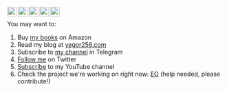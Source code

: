[<img align="left" alt="yegor256 | Gmail" width="22px" src="https://cdn.simpleicons.org/gmail/black/white" />](mailto:yegor256@gmail.com)
[<img align="left" alt="yegor256 | LinkedIn" width="22px" src="https://cdn.simpleicons.org/linkedin/black/white" />](https://www.linkedin.com/in/yegor256)
[<img align="left" alt="yegor256 | Twitter" width="22px" src="https://cdn.simpleicons.org/twitter/black/white" />](https://twitter.com/intent/follow?screen_name=yegor256)
[<img align="left" alt="yegor256 | Telegram" width="22px" src="https://cdn.simpleicons.org/telegram/black/white" />](https://t.me/yegor256news)
[<img align="left" alt="yegor256 | Instagram" width="22px" src="https://cdn.simpleicons.org/instagram/black/white" />](https://instagram.com/yegor256)
<br/>

You may want to:
1. Buy [my books](https://www.amazon.com/Yegor-Bugayenko/e/B01AM1QMDK) on Amazon
2. Read my blog at [yegor256.com](https://www.yegor256.com)
3. Subscribe to [my channel](https://t.me/yegor256news) in Telegram
4. [Follow me](https://twitter.com/intent/follow?screen_name=yegor256) on Twitter
5. [Subscribe](https://www.youtube.com/c/yegor256?sub_confirmation=1) to my YouTube channel
6. Check the project we're working on right now:
[EO](https://github.com/objectionary/eo) (help needed, please contribute!)
